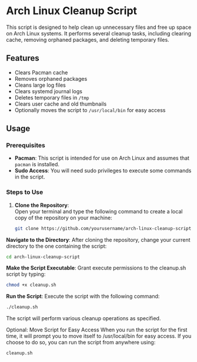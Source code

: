 # Arch Linux Cleanup Script

This script is designed to help clean up unnecessary files and free up space on Arch Linux systems. It performs several cleanup tasks, including clearing cache, removing orphaned packages, and deleting temporary files.

## Features

- Clears Pacman cache
- Removes orphaned packages
- Cleans large log files
- Clears systemd journal logs
- Deletes temporary files in `/tmp`
- Clears user cache and old thumbnails
- Optionally moves the script to `/usr/local/bin` for easy access

## Usage

### Prerequisites

- **Pacman**: This script is intended for use on Arch Linux and assumes that `pacman` is installed.
- **Sudo Access**: You will need sudo privileges to execute some commands in the script.

### Steps to Use

1. **Clone the Repository**:  
   Open your terminal and type the following command to create a local copy of the repository on your machine:
   ```bash
   git clone https://github.com/yourusername/arch-linux-cleanup-script.git
   ```
**Navigate to the Directory**:
After cloning the repository, change your current directory to the one containing the script:
```bash
cd arch-linux-cleanup-script
```

**Make the Script Executable**:
Grant execute permissions to the cleanup.sh script by typing:

```bash
chmod +x cleanup.sh
```
**Run the Script**:
Execute the script with the following command:
```bash
./cleanup.sh
```
The script will perform various cleanup operations as specified.

Optional: Move Script for Easy Access
When you run the script for the first time, it will prompt you to move itself to /usr/local/bin for easy access. If you choose to do so, you can run the script from anywhere using:

```bash
cleanup.sh
```
